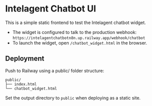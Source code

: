 # Intelagent Chatbot UI

This is a simple static frontend to test the Intelagent chatbot widget.

- The widget is configured to talk to the production webhook:
  `https://intelagentchatbotn8n.up.railway.app/webhook/chatbot`
- To launch the widget, open `/chatbot_widget.html` in the browser.

## Deployment

Push to Railway using a public/ folder structure:

```
public/
├── index.html
└── chatbot_widget.html
```

Set the output directory to `public` when deploying as a static site.
